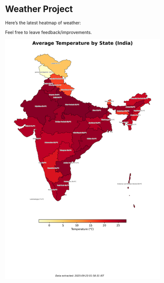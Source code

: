 # Weather Project

Here’s the latest heatmap of weather:

Feel free to leave feedback/improvements.

![India Heatmap](docs/assets/india_heatmap.png?v=D1AF91)
